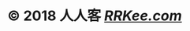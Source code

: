 # <div>&copy;&nbsp;2018&nbsp;人人客&nbsp;<i><a href='//rrkee.com' target='_blank'>RRKee.com</a></i></div>
